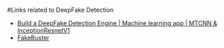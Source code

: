#Links related to DeepFake Detection
* [Build a DeepFake Detection Engine | Machine learning app | MTCNN & InceptionResnetV1](https://www.youtube.com/watch?v=hIO4Kli1Zz0&ab_channel=OpenWeaver)
* [FakeBuster](https://www.youtube.com/watch?v=XZvybwXpm_g&ab_channel=AbhinavDhall)
